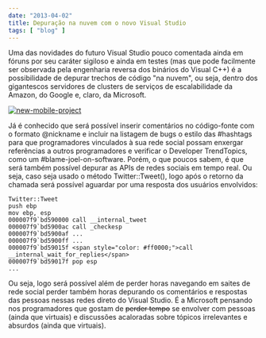 ```yaml
---
date: "2013-04-02"
title: Depuração na nuvem com o novo Visual Studio
tags: [ "blog" ]
---
```

Uma das novidades do futuro Visual Studio pouco comentada ainda em fóruns por seu caráter sigiloso e ainda em testes (mas que pode facilmente ser observada pela engenharia reversa dos binários do Visual C++) é a possibilidade de depurar trechos de código "na nuvem", ou seja, dentro dos gigantescos servidores de clusters de serviços de escalabilidade da Amazon, do Google e, claro, da Microsoft.

[![new-mobile-project](/images/Otu88WE.png)](/images/Otu88WE.png)

Já é conhecido que será possível inserir comentários no código-fonte com o formato @nickname e incluir na listagem de bugs o estilo das #hashtags para que programadores vinculados à sua rede social possam enxergar referências a outros programadores e verificar o Developer TrendTopics, como um #blame-joel-on-software. Porém, o que poucos sabem, é que será também possível depurar as APIs de redes sociais em tempo real. Ou seja, caso seja usado o método Twitter::Tweet(), logo após o retorno da chamada será possível aguardar por uma resposta dos usuários envolvidos:

    
    Twitter::Tweet
    push ebp
    mov ebp, esp
    000007f9`bd590000 call __internal_tweet
    000007f9`bd5900ac call _checkesp
    000007f9`bd5900af ...
    000007f9`bd5900ff ...
    000007f9`bd59015f <span style="color: #ff0000;">call __internal_wait_for_replies</span>
    000007f9`bd59017f pop esp
    ...

Ou seja, logo será possível além de perder horas navegando em saites de rede social perder também horas depurando os comentários e respostas das pessoas nessas redes direto do Visual Studio. É a Microsoft pensando nos programadores que gostam de <del>perder tempo</del> se envolver com pessoas (ainda que virtuais) e discussões acaloradas sobre tópicos irrelevantes e absurdos (ainda que virtuais).
